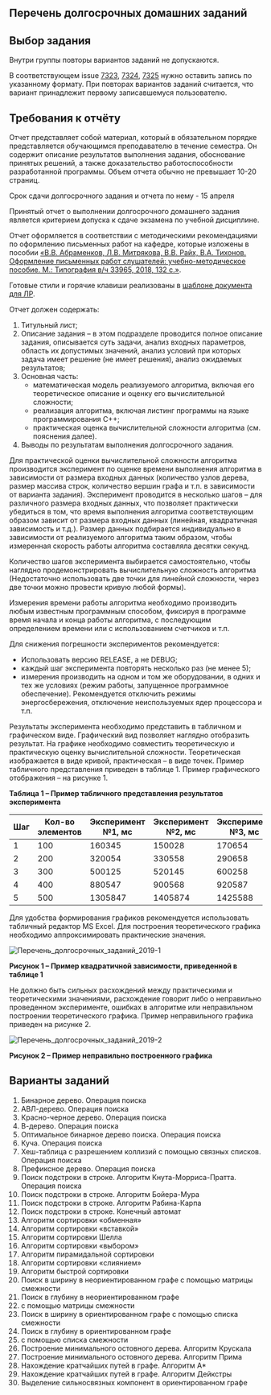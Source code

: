 ## Перечень долгосрочных домашних заданий

## Выбор задания

Внутри группы повторы вариантов заданий не допускаются.

В соответствующем issue [7323](http://gitlabnto/anetto/timp/issues/5), [7324](http://gitlabnto/anetto/timp/issues/4), [7325](http://gitlabnto/anetto/timp/issues/6) нужно оставить запись по указанному формату. При повторах вариантов заданий считается, что вариант принадлежит первому записавшемуся пользователю.

## Требования к отчёту

Отчет представляет собой материал, который в обязательном порядке представляется обучающимся преподавателю в течение семестра. Он содержит описание результатов выполнения задания, обоснование принятых решений, а также доказательство работоспособности разработанной программы. Объем отчета обычно не превышает 10-20 страниц.

Срок сдачи долгосрочного задания и отчета по нему - 15 апреля

Принятый отчет о выполнении долгосрочного домашнего задания является критерием допуска к сдаче экзамена по учебной дисциплине.

Отчет оформляется в соответствии с методическими рекомендациями по оформлению письменных работ на кафедре, которые изложены в пособии [«В.В. Абраменков, Л.В. Митрякова, В.В. Райх, В.А. Тихонов. Оформление письменных работ слушателей: учебно-методическое пособие. М.: Типография в/ч 33965, 2018, 132 с.»](/uploads/bd9aa14286a0ef80dd48a554b777ffe3/Оформление_письменных_работ-2018_3.pdf).


Готовые стили и горячие клавиши реализованы в [шаблоне документа для ЛР](http://gitlabnto/anetto/wiki/wikis/%D1%88%D0%B0%D0%B1%D0%BB%D0%BE%D0%BD-%D0%B4%D0%BE%D0%BA%D1%83%D0%BC%D0%B5%D0%BD%D1%82%D0%BE%D0%B2).

Отчет должен содержать:
1.	Титульный лист;
1.	Описание задания – в этом подразделе проводится полное описание задания,  описывается суть задачи, анализ входных параметров, область их допустимых значений, анализ условий при которых задача имеет решение (не имеет решения), анализ ожидаемых результатов;
1.	Основная часть:
    -	математическая модель реализуемого алгоритма, включая его теоретическое описание и оценку его вычислительной сложности;
    -	реализация алгоритма, включая листинг программы на языке программирования С++;
    -	практическая оценка вычислительной сложности алгоритма (см. пояснения далее).
1.	Выводы по результатам выполнения долгосрочного задания.

Для практической оценки вычислительной сложности алгоритма производится эксперимент по оценке времени выполнения алгоритма в зависимости от размера входных данных (количество узлов дерева, размер массива строк, количество вершин графа и т.п. в зависимости от варианта задания). Эксперимент проводится в несколько шагов – для различного размера входных данных, что позволяет практически убедиться в том, что время выполнения алгоритма соответствующим образом зависит от размера входных данных (линейная, квадратичная зависимость и т.д.). Размер данных подбирается индивидуально в зависимости от реализуемого алгоритма таким образом, чтобы измеренная скорость работы алгоритма составляла десятки секунд.

Количество шагов эксперимента выбирается самостоятельно, чтобы наглядно продемонстрировать вычислительную сложность алгоритма (Недостаточно использовать две точки для линейной сложности, через две точки можно провести кривую любой формы).

Измерения времени работы алгоритма необходимо производить любым известным программным способом, фиксируя в программе время начала и конца работы алгоритма, с последующим определением времени или с использованием счетчиков и т.п.

Для снижения погрешности экспериментов рекомендуется:
 *	Использовать версию RELEASE, а не DEBUG;
 *	каждый шаг эксперимента повторять несколько раз (не менее 5);
 *	измерения производить на одном и том же оборудовании, в одних и тех же условиях (режим работы, запущенное программное обеспечение). Рекомендуется отключить режимы энергосбережения, отключение неиспользуемых ядер процессора и т.п.

Результаты эксперимента необходимо представить в табличном и графическом виде. Графический вид позволяет наглядно отобразить результат. На графике необходимо совместить теоретическую и практическую оценку вычислительной сложности. Теоретическая изображается в виде кривой, практическая – в виде точек. Пример табличного представления приведен в таблице 1. Пример графического отображения – на рисунке 1.

**Таблица 1 – Пример табличного представления результатов эксперимента**


| Шаг | Кол-во элементов | Эксперимент №1, мс | Эксперимент №2, мс | Эксперимент №3, мс | Эксперимент №4, мс | Эксперимент №5, мс |
| --- | ---------------- | ------------------ | ------------------ | ------------------ | ------------------ | ------------------ |
| 1 | 100	| 160345	| 150028	| 170654	| 140253	| 180254 | 
| 2 | 200	| 320054	| 330558	| 290658	| 340587	| 280564 | 
| 3 | 300	| 500125	| 520145	| 600258	| 550658	| 580547 | 
| 4 | 400	| 880547	| 900568	| 920587	| 911111	| 930258 | 
| 5 | 500	| 1305847	| 1405874	| 1425588	| 1350258	| 1385473 | 


Для удобства формирования графиков рекомендуется использовать табличный редактор MS Excel. Для построения теоретического графика необходимо аппроксимировать практические значения.

![Перечень_долгосрочных_заданий_2019-1](/uploads/f8fad588ee01402280f8b7645f62f0f1/Перечень_долгосрочных_заданий_2019-1.png)

**Рисунок 1 – Пример квадратичной зависимости, приведенной в таблице 1**

Не должно быть сильных расхождений между практическими и теоретическими значениями, расхождение говорит либо о неправильно проведенном эксперименте, ошибках в алгоритме или неправильном построении теоретического графика. Пример неправильного графика приведен на рисунке 2.

![Перечень_долгосрочных_заданий_2019-2](/uploads/97138a2ee388a78c5b5b411f52a19bde/Перечень_долгосрочных_заданий_2019-2.png)

**Рисунок 2 – Пример неправильно построенного графика**

## Варианты заданий

1. Бинарное дерево. Операция поиска
1. АВЛ-дерево. Операция поиска
1. Красно-черное дерево. Операция поиска
1. В-дерево. Операция поиска
1. Оптимальное бинарное дерево поиска. Операция поиска
1. Куча. Операция поиска
1. Хеш-таблица с разрешением коллизий с помощью связных списков. Операция поиска
1. Префиксное дерево. Операция поиска
1. Поиск подстроки в строке. Алгоритм Кнута-Морриса-Пратта. Операция поиска
1. Поиск подстроки в строке. Алгоритм Бойера-Мура
1. Поиск подстроки в строке. Алгоритм Рабина-Карпа
1. Поиск подстроки в строке. Конечный автомат
1. Алгоритм сортировки «обменная»
1. Алгоритм сортировки «вставкой»
1. Алгоритм сортировки Шелла
1. Алгоритм сортировки «выбором»
1. Алгоритм пирамидальной сортировки
1. Алгоритм сортировки «слиянием»
1. Алгоритм быстрой сортировки
1. Поиск в ширину в неориентированном графе с помощью матрицы смежности
1. Поиск в глубину в неориентированном графе
1. с помощью матрицы смежности
1. Поиск в ширину в ориентированном графе с помощью списка смежности
1. Поиск в глубину в ориентированном графе
1. с помощью списка смежности
1. Построение минимального остовного дерева. Алгоритм Крускала
1. Построение минимального остовного дерева. Алгоритм Прима
1. Нахождение кратчайших путей в графе. Алгоритм А*
1. Нахождение кратчайших путей в графе. Алгоритм Дейкстры
1. Выделение сильносвязных компонент в ориентированном графе